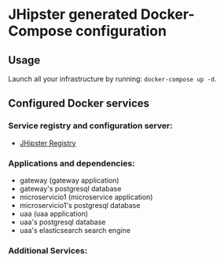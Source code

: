 # JHipster generated Docker-Compose configuration

## Usage

Launch all your infrastructure by running: `docker-compose up -d`.

## Configured Docker services

### Service registry and configuration server:

- [JHipster Registry](http://localhost:8761)

### Applications and dependencies:

- gateway (gateway application)
- gateway's postgresql database
- microservicio1 (microservice application)
- microservicio1's postgresql database
- uaa (uaa application)
- uaa's postgresql database
- uaa's elasticsearch search engine

### Additional Services:
